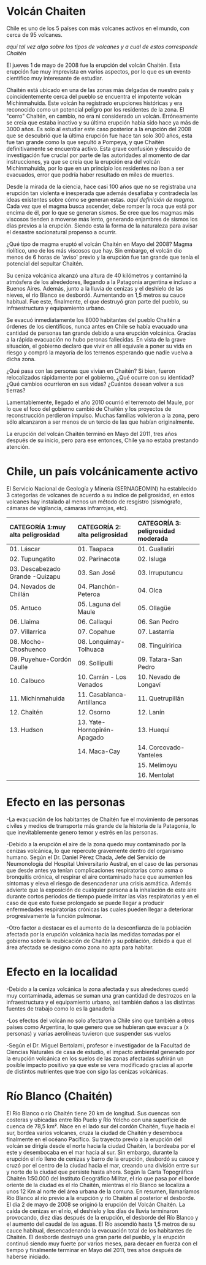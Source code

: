# Volcán Chaiten
Chile es uno de los 5 países con más volcanes activos en el mundo, con cerca de 95 volcanes.

*aquí tal vez algo sobre los tipos de volcanes y a cual de estos corresponde Chaitén*

El jueves 1 de mayo de 2008 fue la erupción del volcán Chaitén. Esta erupción fue muy imprevista en varios aspectos, por lo que es un evento científico muy interesante de estudiar.

Chaitén está ubicado en una de las zonas más delgadas de nuestro país y coincidentemente cerca del pueblo se encuentra el impotente volcán Michinmahuida. Este volcán ha registrado erupciones históricas y era reconocido como un potencial peligro por los residentes de la zona. El "cerro" Chaitén, en cambio, no era ni considerado un volcán. Erróneamente se creía que estaba inactivo y su última erupción había sido hace ya más de 3000 años. Es solo al estudiar este caso posterior a la erupción del 2008 que se descubrió que la última erupción fue hace tan solo 300 años, esta fue tan grande como la que sepultó a Pompeya, y que Chaitén definitivamente se encuentra activo. Esta grave confusión y descuido de investigación fue crucial por parte de las autoridades al momento de dar instrucciones, ya que se creía que la erupción era del volcán Michinmahuida, por lo que en un principio los residentes no iban a ser evacuados, error que podría haber resultado en miles de muertes.

Desde la mirada de la ciencia, hace casi 100 años que no se registraba una erupción tan violenta e inesperada que además desafiaba y contradecía las ideas existentes sobre cómo se generan estas. *aquí definición de magma.* Cada vez que el magma busca ascender, debe romper la roca que está por encima de él, por lo que se generan sismos. Se cree que los magmas más viscosos tienden a moverse más lento, generando enjambres de sismos los días previos a la erupción. Siendo esta la forma de la naturaleza para avisar el desastre socionatural propenso a ocurrir.

¿Qué tipo de magma eruptó el volcán Chaitén en Mayo del 2008?
Magma riolítico, uno de los más viscosos que hay. Sin embargo, el volcán dio menos de 6 horas de 'aviso' previo y la erupción fue tan grande que tenía el potencial del sepultar Chaitén.

Su ceniza volcánica alcanzó una altura de 40 kilómetros y contaminó la atmósfera de los alrededores, llegando a la Patagonia argentina e incluso a Buenos Aires. Además, junto a la lluvia de cenizas y el deshielo de las nieves, el río Blanco se desbordó. Aumentando en 1,5 metros su cauce habitual. Fue este, finalmente, el que destruyó gran parte del pueblo, su infraestructura y equipamiento urbano.

Se evacuó inmediatamente los 8000 habitantes del pueblo Chaitén a órdenes de los científicos, nunca antes en Chile se había evacuado una cantidad de personas tan grande debido a una erupción volcánica. Gracias a la rápida evacuación no hubo peronas fallecidas. En vista de la grave situación, el gobierno declaró que vivir en allí equivale a poner su vida en riesgo y compró la mayoría de los terrenos esperando que nadie vuelva a dicha zona.

¿Qué pasa con las personas que vivían en Chaitén? Si bien, fueron relocalizados rápidamente por el gobierno, ¿Qué ocurre con su identidad? ¿Qué cambios ocurrieron en sus vidas? ¿Cuántos desean volver a sus tierras?

Lamentablemente, llegado el año 2010 ocurrió el terremoto del Maule, por lo que el foco del gobierno cambió de Chaitén y los proyectos de reconstrucción perdieron impulso. Muchas familias volvieron a la zona, pero sólo alcanzaron a ser menos de un tercio de las que habían originalmente.

La erupción del volcán Chaitén terminó en Mayo del 2011, tres años después de su inicio, pero para ese entonces, Chile ya no estaba prestando atención.


# Chile, un país volcánicamente activo
El Servicio Nacional de Geología y Minería (SERNAGEOMIN) ha establecido 3 categorías de volcanes de acuerdo a su índice de peligrosidad, en estos volcanes hay instalado al menos un método de resgistro (sismógrafo, cámaras de vigilancia, cámaras infrarrojas, etc).


| CATEGORÍA 1:muy alta peligrosidad | CATEGORÍA 2: alta peligrosidad | CATEGORÍA 3: peligrosidad moderada |
|:----------------------------------|:-------------------------------|:-----------------------------------|
| 01. Láscar                        | 01. Taapaca                    | 01. Guallatiri                     |
| 02. Tupungatito                   | 02. Parinacota                 | 02. Isluga                         |
| 03. Descabezado Grande -Quizapu   | 03. San José                   | 03. Irruputuncu                    |
| 04. Nevados de Chillán            | 04. Planchón-Peteroa           | 04. Olca                           |
| 05. Antuco                        | 05. Laguna del Maule           | 05. Ollagüe                        |
| 06. Llaima                        | 06. Callaqui                   | 06. San Pedro                      |
| 07. Villarrica                    | 07. Copahue                    | 07. Lastarria                      |
| 08. Mocho-Choshuenco              | 08. Lonquimay-Tolhuaca         | 08. Tinguiririca                   |
| 09. Puyehue-Cordón Caulle         | 09. Sollipulli                 | 09. Tatara-San Pedro               |
| 10. Calbuco                       | 10. Carrán - Los Venados       | 10. Nevado de Longaví              |
| 11. Michinmahuida                 | 11. Casablanca-Antillanca      | 11. Quetrupillán                   |
| 12. Chaitén                       | 12. Osorno                     | 12. Lanín                          |
| 13. Hudson                        | 13. Yate-Hornopirén-Apagado    | 13. Huequi                         |
|                                   | 14. Maca-Cay                   | 14. Corcovado-Yanteles             |
|                                   |                                | 15. Melimoyu                       |
|                                   |                                | 16. Mentolat                       |

# Efecto en las personas

-La evacuación de los habitantes de Chaitén fue el movimiento de personas civiles y medios de transporte más grande de la historia de la Patagonia, lo que inevitablemente genero temor y estrés en las personas.

-Debido a la erupción el aire de la zona quedo muy contaminado por la cenizas volcánica, lo que repercute gravemente dentro del organismo humano. Según el Dr. Daniel Pérez Chada, Jefe del Servicio de Neumonología del Hospital Universitario Austral, en el caso de las personas que desde antes ya tenían complicaciones respiratorias como asma o bronquitis crónica, el respirar el aire contaminado hace que aumenten los síntomas y eleva el riesgo de desencadenar una crisis asmática. Además advierte que la exposición de cualquier persona a la inhalación de este aire durante cortos periodos de tiempo puede irritar las vías respiratorias y en el caso de que esto fuese prolongado se puede llegar a producir enfermedades respiratorias crónicas las cuales pueden llegar a deteriorar progresivamente la función pulmonar.

-Otro factor a destacar es el aumento de la desconfianza de la población afectada por la erupción volcánica hacia las medidas tomadas por el gobierno sobre la reubicación de Chaitén y su población, debido a que el área afectada se designo como zona no apta para habitar.

# Efecto en la localidad

-Debido a la ceniza volcánica la zona afectada y sus alrededores quedó muy contaminada, ademas se suman una gran cantidad de destrozos en la infraestructura y el equipamiento urbano, así también daños a las distintas fuentes de trabajo como lo es la ganadería

-Los efectos del volcán no solo afectaron a Chile sino que también a otros países como Argentina, lo que genero  que se hubieran que evacuar a (x personas) y varias aerolíneas tuvieron que suspender sus vuelos 

-Según el Dr. Miguel Bertolami, profesor e investigador de la Facultad de Ciencias Naturales de casa de estudio, el impacto ambiental generado por la erupción volcánica en los suelos de las zonas afectadas sufrirán un posible impacto positivo ya que este se vera modificado gracias al aporte de distintos nutrientes que trae con sigo las cenizas volcánicas.


# Río Blanco (Chaitén)
El Río Blanco o río Chaitén tiene 20 km de longitud. Sus cuencas son costeras y ubicadas entre Río Puelo y Río Yelcho con una superficie de cuenca de 78,5 km². Nace en el lado sur del cordón Chaitén, fluye hacia el sur, bordea varios volcanes, cruza la ciudad de Chaitén y desemboca finalmente en el océano Pacífico. Su trayecto previo a la erupción del volcán se dirigía desde el norte hacia la ciudad Chaitén, la bordeaba por el este y desembocaba en el mar hacia al sur. Sin embargo, durante la erupción el río lleno de cenizas y barro de la erupción, desbordó su cauce y cruzó por el centro de la ciudad hacia el mar, creando una división entre sur y norte de la ciudad que persiste hasta ahora.
Según la Carta Topográfica Chaitén 1:50.000 del Instituto Geográfico Militar, el río que pasa por el borde oriente de la ciudad es el río Chaitén, mientras el río Blanco se localiza a unos 12 Km al norte del área urbana de la comuna. En resumen, llamaríamos Río Blanco al río previo a la erupción y río Chaitén al posterior el desborde.
El día 2 de mayo de 2008 se originó la erupción del Volcán Chaitén. La caída de cenizas en el río, el deshielo y los días de lluvia terminaron provocando, diez días después de la erupción, el desborde del Río Blanco y el aumento del caudal de las aguas. El Río ascendió hasta 1,5 metros de su cauce habitual, desencadenando la evacuación total de los habitantes de Chaitén. El desborde destruyó una gran parte del pueblo, y la erupción continuó siendo muy fuerte por varios meses, para decaer en fuerza con el tiempo y finalmente terminar en Mayo del 2011, tres años después de haberse iniciado.
